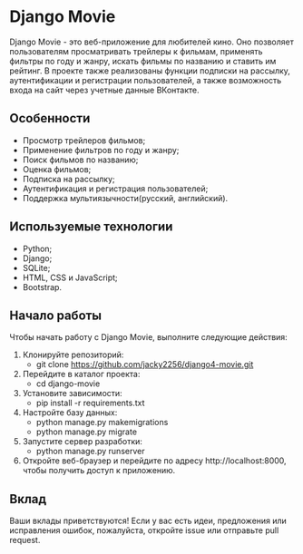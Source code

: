 # Django Movie
Django Movie - это веб-приложение для любителей кино. Оно позволяет пользователям просматривать трейлеры к фильмам, применять фильтры по году и жанру, искать фильмы по названию и ставить им рейтинг. В проекте также реализованы функции подписки на рассылку, аутентификации и регистрации пользователей, а также возможность входа на сайт через учетные данные ВКонтакте.

## Особенности
 - Просмотр трейлеров фильмов;
 - Применение фильтров по году и жанру;
 - Поиск фильмов по названию;
 - Оценка фильмов;
 - Подписка на рассылку;
 - Аутентификация и регистрация пользователей;
 - Поддержка мультиязычности(русский, английский).

 ## Используемые технологии
 - Python;
 - Django;
 - SQLite;
 - HTML, CSS и JavaScript;
 - Bootstrap.
 ## Начало работы
 Чтобы начать работу с Django Movie, выполните следующие действия:

1. Клонируйте репозиторий: 
    + git clone https://github.com/jacky2256/django4-movie.git
2. Перейдите в каталог проекта: 
    + cd django-movie
3. Установите зависимости: 
    + pip install -r requirements.txt
4. Настройте базу данных:
    + python manage.py makemigrations
    + python manage.py migrate
5. Запустите сервер разработки: 
    + python manage.py runserver
6. Откройте веб-браузер и перейдите по адресу http://localhost:8000, чтобы получить доступ к приложению.
## Вклад
Ваши вклады приветствуются! Если у вас есть идеи, предложения или исправления ошибок, пожалуйста, откройте issue или отправьте pull request.